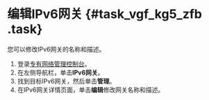 # 编辑IPv6网关 {#task_vgf_kg5_zfb .task}

您可以修改IPv6网关的名称和描述。

1.  登录[专有网络管理控制台](https://vpcnext.console.aliyun.com)。 
2.  在左侧导航栏，单击**IPv6网关**。 
3.  找到目标IPv6网关，然后单击**管理**。 
4.  在IPv6网关详情页面，单击**编辑**修改网关名称和描述。 

